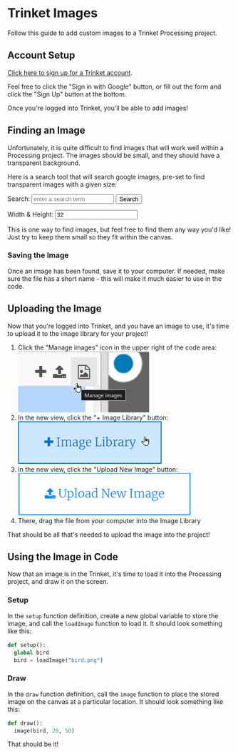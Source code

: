 # Trinket Images
Follow this guide to add custom images to a Trinket Processing project.

## Account Setup
[Click here to sign up for a Trinket account](https://trinket.io/signup).

Feel free to click the "Sign in with Google" button, or fill out the form and click the "Sign Up" button at the bottom.

Once you're logged into Trinket, you'll be able to add images!

## Finding an Image
Unfortunately, it is quite difficult to find images that will work well within a Processing project. The images should be small, and they should have a transparent background.

Here is a search tool that will search google images, pre-set to find transparent images with a given size:

<p>Search:
  <input id="search" placeholder="enter a search term">
  <button onclick="window.open(`https://www.google.com/search?tbm=isch&tbs=ic:trans&q=${document.querySelector('#search').value} imagesize:${document.querySelector('#width').value}x${document.querySelector('#width').value}`, '_blank').focus()">Search</button>
</p>
<p>Width & Height: <input id="width" value="32"></p>

This is one way to find images, but feel free to find them any way you'd like! Just try to keep them small so they fit within the canvas.

### Saving the Image
Once an image has been found, save it to your computer. If needed, make sure the file has a short name - this will make it much easier to use in the code.

## Uploading the Image
Now that you're logged into Trinket, and you have an image to use, it's time to upload it to the image library for your project!

1. Click the "Manage images" icon in the upper right of the code area:  
    ![](Assets/ManageImages.png)
1. In the new view, click the "+ Image Library" button:  
    ![](Assets/PlusImageLibrary.png)
1. In the new view, click the "Upload New Image" button:  
    ![](Assets/UploadNewImage.png)
1. There, drag the file from your computer into the Image Library

That should be all that's needed to upload the image into the project!

## Using the Image in Code
Now that an image is in the Trinket, it's time to load it into the Processing project, and draw it on the screen.

### Setup
In the `setup` function definition, create a new global variable to store the image, and call the `loadImage` function to load it. It should look something like this:

```py
def setup():
  global bird
  bird = loadImage("bird.png")
```

### Draw
In the `draw` function definition, call the `image` function to place the stored image on the canvas at a particular location. It should look something like this:

```py
def draw():
  image(bird, 20, 50)
```

That should be it!
